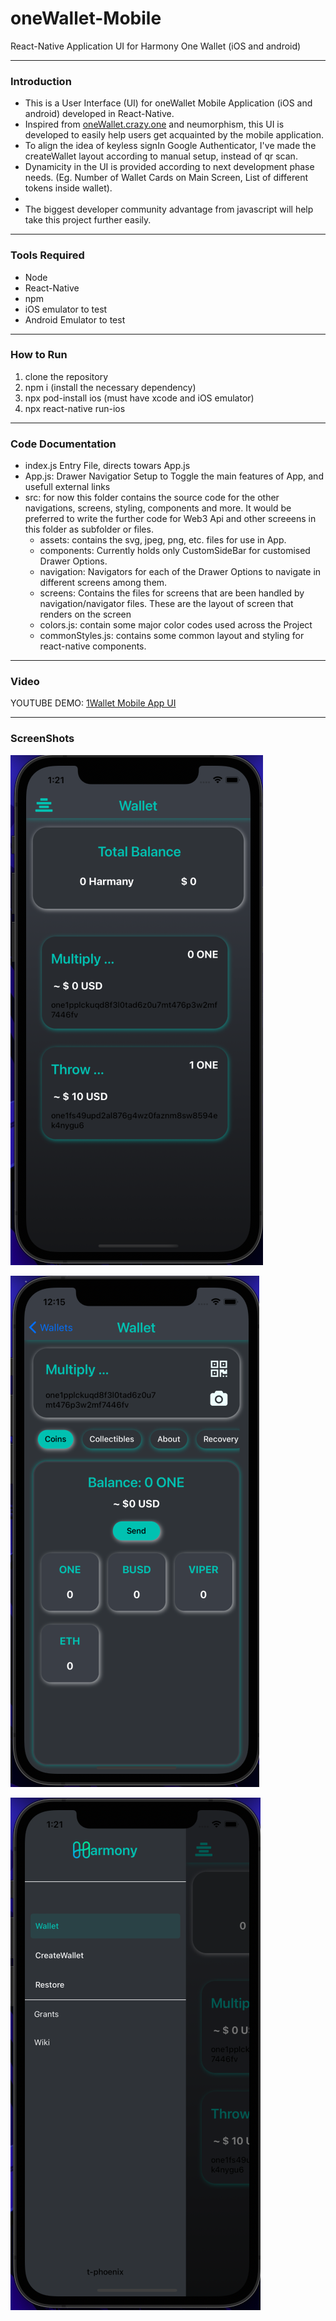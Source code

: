 # oneWallet-Mobile
React-Native Application UI for Harmony One Wallet (iOS and android)

---

### Introduction 
- This is a User Interface (UI) for oneWallet Mobile Application (iOS and android) developed in React-Native.
- Inspired from [oneWallet.crazy.one](oneWallet.crazy.one) and neumorphism, this UI is developed to easily help users get acquainted by the mobile application.
- To align the idea of keyless signIn Google Authenticator, I've made the createWallet layout according to manual setup, instead of qr scan.
- Dynamicity in the UI is provided according to next development phase needs. (Eg. Number of Wallet Cards on Main Screen, List of different tokens inside wallet).
- 
- The biggest developer community advantage from javascript will help take this project further easily.

---

### Tools Required
- Node
- React-Native
- npm
- iOS emulator to test
- Android Emulator to test

---

### How to Run
1. clone the repository
2. npm i (install the necessary dependency)
3. npx pod-install ios (must have xcode and iOS emulator)
4. npx react-native run-ios

---

### Code Documentation
- index.js Entry File, directs towars App.js
- App.js:  Drawer Navigatior Setup to Toggle the main features of App, and usefull external links
- src: for now this folder contains the source code for the other navigations, screens, styling, components and more. It would be preferred to write the further code for Web3 Api and other screeens in this folder as subfolder or files.
  - assets: contains the svg, jpeg, png, etc. files for use in App.
  - components: Currently holds only CustomSideBar for customised Drawer Options.
  - navigation: Navigators for each of the Drawer Options to navigate in different screens among them.
  - screens: Contains the files for screens that are been handled by navigation/navigator files. These are the layout of screen that renders on the screen
  - colors.js: contain some major color codes used across the Project
  - commonStyles.js: contains some common layout and styling for react-native components.

---

### Video
YOUTUBE DEMO: [1Wallet Mobile App UI](https://youtu.be/eTTFQ_bxpV4)

---

### ScreenShots
![Main Screen](images/MainScreen.png)

![Wallet Screen](images/Wallet.png)

![Drawer Screen](images/Drawer.png)

